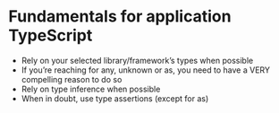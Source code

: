 # Fundamentals for application TypeScript

- Rely on your selected library/framework’s types when possible 
- If you’re reaching for any, unknown or as, you need to have a VERY compelling reason to do so
- Rely on type inference when possible
- When in doubt, use type assertions (except for as)
